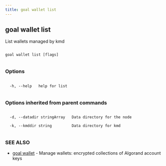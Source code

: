 ```yaml
---
title: goal wallet list
---
```


## goal wallet list



List wallets managed by kmd




```

goal wallet list [flags]


```



### Options




```

  -h, --help   help for list


```



### Options inherited from parent commands




```

  -d, --datadir stringArray   Data directory for the node

  -k, --kmddir string         Data directory for kmd


```



### SEE ALSO



* [goal wallet](../../wallet/wallet/)	 - Manage wallets: encrypted collections of Algorand account keys



